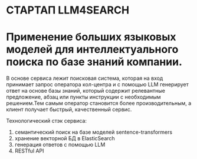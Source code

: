 СТАРТАП LLM4SEARCH
==============================
Применение больших языковых моделей для интеллектуального поиска по базе знаний компании.
==============================

В основе сервиса лежит поисковая система, которая на вход принимает запрос оператора кол-центра и с помощью LLM генерирует ответ на основе базы знаний,
который содержит релевантные предложение, абзац или пункты инструкции с необходимым решением.Тем самым оператор становится более производительным,
а клиент получает быстрый, качественный сервис. 


Технологический стэк сервиса: 

1) семантический поиск на базе моделей sentence-transformers
2) хранение векторной БД в ElasticSearch
3) генерация ответов с помощью LLM
4) RESTful API


